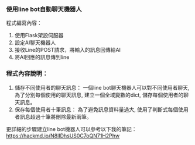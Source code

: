 ### 使用line bot自動聊天機器人
程式編寫內容：
1. 使用Flask架設伺服器
2. 設定AI聊天機器人
3. 接收Line的POST請求，將輸入的訊息回傳給AI
4. 將AI回應的訊息傳到line

### 程式內容說明：
1. 儲存不同使用者的聊天訊息：
   一個line bot聊天機器人可以對不同使用者聊天, 為了分別每個使用的聊天訊息, 建立一個全域變數的dict, 儲存每個使用者的聊天訊息。
2. 保存每個使用者十筆訊息：
   為了避免訊息資料量過大, 使用了判斷式每個使用者訊息超過十筆將刪除最新兩筆。

更詳細的步驟建立line bot機器人可以參考以下我的筆記：
https://hackmd.io/N8lIDhsUS0C7oQN71H2Phw
